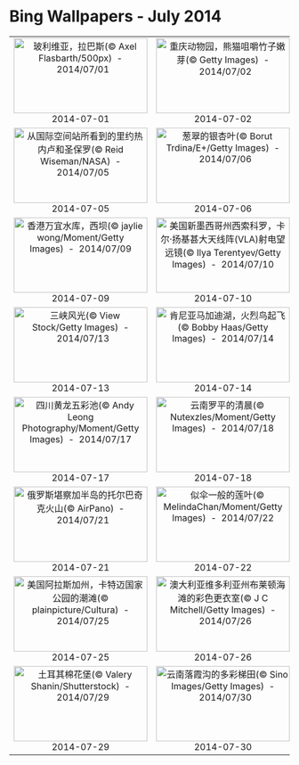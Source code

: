 # Bing Wallpapers - July 2014

| | | | |
|:-------------------------:|:-------------------------:|:-------------------------:|:-------------------------:|
| <a href="https://bing.ee123.net/img/cn/fhd/2014/07/01.jpg" target="_blank"><img src="https://bing.ee123.net/img/cn/fhd/2014/07/01.jpg" width="240" height="135" alt="玻利维亚，拉巴斯(© Axel Flasbarth/500px)  -  2014/07/01" title="玻利维亚，拉巴斯(© Axel Flasbarth/500px)  -  2014/07/01"></a><br>2014-07-01<br> | <a href="https://bing.ee123.net/img/cn/fhd/2014/07/02.jpg" target="_blank"><img src="https://bing.ee123.net/img/cn/fhd/2014/07/02.jpg" width="240" height="135" alt="重庆动物园，熊猫咀嚼竹子嫩芽(© Getty Images)  -  2014/07/02" title="重庆动物园，熊猫咀嚼竹子嫩芽(© Getty Images)  -  2014/07/02"></a><br>2014-07-02<br> | <a href="https://bing.ee123.net/img/cn/fhd/2014/07/03.jpg" target="_blank"><img src="https://bing.ee123.net/img/cn/fhd/2014/07/03.jpg" width="240" height="135" alt="老旧的足球桌(© Primo Nitka/National Geographic My Shot/National Geographic)  -  2014/07/03" title="老旧的足球桌(© Primo Nitka/National Geographic My Shot/National Geographic)  -  2014/07/03"></a><br>2014-07-03<br> | <a href="https://bing.ee123.net/img/cn/fhd/2014/07/04.jpg" target="_blank"><img src="https://bing.ee123.net/img/cn/fhd/2014/07/04.jpg" width="240" height="135" alt="环法自行车赛选手(© Tim De Waele/Corbis)  -  2014/07/04" title="环法自行车赛选手(© Tim De Waele/Corbis)  -  2014/07/04"></a><br>2014-07-04<br> |
| <a href="https://bing.ee123.net/img/cn/fhd/2014/07/05.jpg" target="_blank"><img src="https://bing.ee123.net/img/cn/fhd/2014/07/05.jpg" width="240" height="135" alt="从国际空间站所看到的里约热内卢和圣保罗(© Reid Wiseman/NASA)  -  2014/07/05" title="从国际空间站所看到的里约热内卢和圣保罗(© Reid Wiseman/NASA)  -  2014/07/05"></a><br>2014-07-05<br> | <a href="https://bing.ee123.net/img/cn/fhd/2014/07/06.jpg" target="_blank"><img src="https://bing.ee123.net/img/cn/fhd/2014/07/06.jpg" width="240" height="135" alt="葱翠的银杏叶(© Borut Trdina/E+/Getty Images)  -  2014/07/06" title="葱翠的银杏叶(© Borut Trdina/E+/Getty Images)  -  2014/07/06"></a><br>2014-07-06<br> | <a href="https://bing.ee123.net/img/cn/fhd/2014/07/07.jpg" target="_blank"><img src="https://bing.ee123.net/img/cn/fhd/2014/07/07.jpg" width="240" height="135" alt="瑞士提契诺州，蒙哥诺的圣·乔瓦尼·巴蒂斯塔教堂教堂(© LOOK/Latitude Stock)  -  2014/07/07" title="瑞士提契诺州，蒙哥诺的圣·乔瓦尼·巴蒂斯塔教堂教堂(© LOOK/Latitude Stock)  -  2014/07/07"></a><br>2014-07-07<br> | <a href="https://bing.ee123.net/img/cn/fhd/2014/07/08.jpg" target="_blank"><img src="https://bing.ee123.net/img/cn/fhd/2014/07/08.jpg" width="240" height="135" alt="中国，内蒙古草原(© Beijing Eastphoto stockimages Co.,Ltd/Alamy)  -  2014/07/08" title="中国，内蒙古草原(© Beijing Eastphoto stockimages Co.,Ltd/Alamy)  -  2014/07/08"></a><br>2014-07-08<br> |
| <a href="https://bing.ee123.net/img/cn/fhd/2014/07/09.jpg" target="_blank"><img src="https://bing.ee123.net/img/cn/fhd/2014/07/09.jpg" width="240" height="135" alt="香港万宜水库，西坝(© jaylie wong/Moment/Getty Images)  -  2014/07/09" title="香港万宜水库，西坝(© jaylie wong/Moment/Getty Images)  -  2014/07/09"></a><br>2014-07-09<br> | <a href="https://bing.ee123.net/img/cn/fhd/2014/07/10.jpg" target="_blank"><img src="https://bing.ee123.net/img/cn/fhd/2014/07/10.jpg" width="240" height="135" alt="美国新墨西哥州西索科罗，卡尔·扬基甚大天线阵(VLA)射电望远镜(© Ilya Terentyev/Getty Images)  -  2014/07/10" title="美国新墨西哥州西索科罗，卡尔·扬基甚大天线阵(VLA)射电望远镜(© Ilya Terentyev/Getty Images)  -  2014/07/10"></a><br>2014-07-10<br> | <a href="https://bing.ee123.net/img/cn/fhd/2014/07/11.jpg" target="_blank"><img src="https://bing.ee123.net/img/cn/fhd/2014/07/11.jpg" width="240" height="135" alt="澳大利亚，维多利亚，丹德农岭，阿尔弗雷德尼古拉斯纪念花园(© Bob Wickham/Photolibrary/Getty Images)  -  2014/07/11" title="澳大利亚，维多利亚，丹德农岭，阿尔弗雷德尼古拉斯纪念花园(© Bob Wickham/Photolibrary/Getty Images)  -  2014/07/11"></a><br>2014-07-11<br> | <a href="https://bing.ee123.net/img/cn/fhd/2014/07/12.jpg" target="_blank"><img src="https://bing.ee123.net/img/cn/fhd/2014/07/12.jpg" width="240" height="135" alt="巴西里约热内卢，甜面包山和瓜纳巴拉湾(© Bronek Kaminski/Getty Images)  -  2014/07/12" title="巴西里约热内卢，甜面包山和瓜纳巴拉湾(© Bronek Kaminski/Getty Images)  -  2014/07/12"></a><br>2014-07-12<br> |
| <a href="https://bing.ee123.net/img/cn/fhd/2014/07/13.jpg" target="_blank"><img src="https://bing.ee123.net/img/cn/fhd/2014/07/13.jpg" width="240" height="135" alt="三峡风光(© View Stock/Getty Images)  -  2014/07/13" title="三峡风光(© View Stock/Getty Images)  -  2014/07/13"></a><br>2014-07-13<br> | <a href="https://bing.ee123.net/img/cn/fhd/2014/07/14.jpg" target="_blank"><img src="https://bing.ee123.net/img/cn/fhd/2014/07/14.jpg" width="240" height="135" alt="肯尼亚马加迪湖，火烈鸟起飞(© Bobby Haas/Getty Images)  -  2014/07/14" title="肯尼亚马加迪湖，火烈鸟起飞(© Bobby Haas/Getty Images)  -  2014/07/14"></a><br>2014-07-14<br> | <a href="https://bing.ee123.net/img/cn/fhd/2014/07/15.jpg" target="_blank"><img src="https://bing.ee123.net/img/cn/fhd/2014/07/15.jpg" width="240" height="135" alt="湖南省，矮寨特大悬索桥(© Imaginechina/Corbis)  -  2014/07/15" title="湖南省，矮寨特大悬索桥(© Imaginechina/Corbis)  -  2014/07/15"></a><br>2014-07-15<br> | <a href="https://bing.ee123.net/img/cn/fhd/2014/07/16.jpg" target="_blank"><img src="https://bing.ee123.net/img/cn/fhd/2014/07/16.jpg" width="240" height="135" alt="德国北莱茵-威斯特法伦州，俯瞰花场(© Hans Blossey/Corbis)  -  2014/07/16" title="德国北莱茵-威斯特法伦州，俯瞰花场(© Hans Blossey/Corbis)  -  2014/07/16"></a><br>2014-07-16<br> |
| <a href="https://bing.ee123.net/img/cn/fhd/2014/07/17.jpg" target="_blank"><img src="https://bing.ee123.net/img/cn/fhd/2014/07/17.jpg" width="240" height="135" alt="四川黄龙五彩池(© Andy Leong Photography/Moment/Getty Images)  -  2014/07/17" title="四川黄龙五彩池(© Andy Leong Photography/Moment/Getty Images)  -  2014/07/17"></a><br>2014-07-17<br> | <a href="https://bing.ee123.net/img/cn/fhd/2014/07/18.jpg" target="_blank"><img src="https://bing.ee123.net/img/cn/fhd/2014/07/18.jpg" width="240" height="135" alt="云南罗平的清晨(© Nutexzles/Moment/Getty Images)  -  2014/07/18" title="云南罗平的清晨(© Nutexzles/Moment/Getty Images)  -  2014/07/18"></a><br>2014-07-18<br> | <a href="https://bing.ee123.net/img/cn/fhd/2014/07/19.jpg" target="_blank"><img src="https://bing.ee123.net/img/cn/fhd/2014/07/19.jpg" width="240" height="135" alt="月球林奈环形山的色码地势图(© NASA/GSFC/Arizona State University)  -  2014/07/19" title="月球林奈环形山的色码地势图(© NASA/GSFC/Arizona State University)  -  2014/07/19"></a><br>2014-07-19<br> | <a href="https://bing.ee123.net/img/cn/fhd/2014/07/20.jpg" target="_blank"><img src="https://bing.ee123.net/img/cn/fhd/2014/07/20.jpg" width="240" height="135" alt="意大利，埃奥利群岛，火山(© SIME/eStock Photo)  -  2014/07/20" title="意大利，埃奥利群岛，火山(© SIME/eStock Photo)  -  2014/07/20"></a><br>2014-07-20<br> |
| <a href="https://bing.ee123.net/img/cn/fhd/2014/07/21.jpg" target="_blank"><img src="https://bing.ee123.net/img/cn/fhd/2014/07/21.jpg" width="240" height="135" alt="俄罗斯堪察加半岛的托尔巴奇克火山(© AirPano)  -  2014/07/21" title="俄罗斯堪察加半岛的托尔巴奇克火山(© AirPano)  -  2014/07/21"></a><br>2014-07-21<br> | <a href="https://bing.ee123.net/img/cn/fhd/2014/07/22.jpg" target="_blank"><img src="https://bing.ee123.net/img/cn/fhd/2014/07/22.jpg" width="240" height="135" alt="似伞一般的莲叶(© MelindaChan/Moment/Getty Images)  -  2014/07/22" title="似伞一般的莲叶(© MelindaChan/Moment/Getty Images)  -  2014/07/22"></a><br>2014-07-22<br> | <a href="https://bing.ee123.net/img/cn/fhd/2014/07/23.jpg" target="_blank"><img src="https://bing.ee123.net/img/cn/fhd/2014/07/23.jpg" width="240" height="135" alt="博茨瓦纳的猫鼬(© Nico Smit/Rex Features)  -  2014/07/23" title="博茨瓦纳的猫鼬(© Nico Smit/Rex Features)  -  2014/07/23"></a><br>2014-07-23<br> | <a href="https://bing.ee123.net/img/cn/fhd/2014/07/24.jpg" target="_blank"><img src="https://bing.ee123.net/img/cn/fhd/2014/07/24.jpg" width="240" height="135" alt="比利时，布鲁日运河(© Domingo Leiva/Getty Images)  -  2014/07/24" title="比利时，布鲁日运河(© Domingo Leiva/Getty Images)  -  2014/07/24"></a><br>2014-07-24<br> |
| <a href="https://bing.ee123.net/img/cn/fhd/2014/07/25.jpg" target="_blank"><img src="https://bing.ee123.net/img/cn/fhd/2014/07/25.jpg" width="240" height="135" alt="美国阿拉斯加州，卡特迈国家公园的潮滩(© plainpicture/Cultura)  -  2014/07/25" title="美国阿拉斯加州，卡特迈国家公园的潮滩(© plainpicture/Cultura)  -  2014/07/25"></a><br>2014-07-25<br> | <a href="https://bing.ee123.net/img/cn/fhd/2014/07/26.jpg" target="_blank"><img src="https://bing.ee123.net/img/cn/fhd/2014/07/26.jpg" width="240" height="135" alt="澳大利亚维多利亚州布莱顿海滩的彩色更衣室(© J C Mitchell/Getty Images)  -  2014/07/26" title="澳大利亚维多利亚州布莱顿海滩的彩色更衣室(© J C Mitchell/Getty Images)  -  2014/07/26"></a><br>2014-07-26<br> | <a href="https://bing.ee123.net/img/cn/fhd/2014/07/27.jpg" target="_blank"><img src="https://bing.ee123.net/img/cn/fhd/2014/07/27.jpg" width="240" height="135" alt="法国，博蒙阿梅尔的纽芬兰纪念公园(© Mary Evans Picture Library Ltd/age fotostock)  -  2014/07/27" title="法国，博蒙阿梅尔的纽芬兰纪念公园(© Mary Evans Picture Library Ltd/age fotostock)  -  2014/07/27"></a><br>2014-07-27<br> | <a href="https://bing.ee123.net/img/cn/fhd/2014/07/28.jpg" target="_blank"><img src="https://bing.ee123.net/img/cn/fhd/2014/07/28.jpg" width="240" height="135" alt="比利时的安特卫普动物园，一只东北虎在游泳(© Hans Kuczka/Aurora Photos)  -  2014/07/28" title="比利时的安特卫普动物园，一只东北虎在游泳(© Hans Kuczka/Aurora Photos)  -  2014/07/28"></a><br>2014-07-28<br> |
| <a href="https://bing.ee123.net/img/cn/fhd/2014/07/29.jpg" target="_blank"><img src="https://bing.ee123.net/img/cn/fhd/2014/07/29.jpg" width="240" height="135" alt="土耳其棉花堡(© Valery Shanin/Shutterstock)  -  2014/07/29" title="土耳其棉花堡(© Valery Shanin/Shutterstock)  -  2014/07/29"></a><br>2014-07-29<br> | <a href="https://bing.ee123.net/img/cn/fhd/2014/07/30.jpg" target="_blank"><img src="https://bing.ee123.net/img/cn/fhd/2014/07/30.jpg" width="240" height="135" alt="云南落霞沟的多彩梯田(© Sino Images/Getty Images)  -  2014/07/30" title="云南落霞沟的多彩梯田(© Sino Images/Getty Images)  -  2014/07/30"></a><br>2014-07-30<br> | <a href="https://bing.ee123.net/img/cn/fhd/2014/07/31.jpg" target="_blank"><img src="https://bing.ee123.net/img/cn/fhd/2014/07/31.jpg" width="240" height="135" alt="美国加州波因特阿里纳市的保龄球海滩(© Patrick Smith/Getty Images)  -  2014/07/31" title="美国加州波因特阿里纳市的保龄球海滩(© Patrick Smith/Getty Images)  -  2014/07/31"></a><br>2014-07-31<br> |  |
